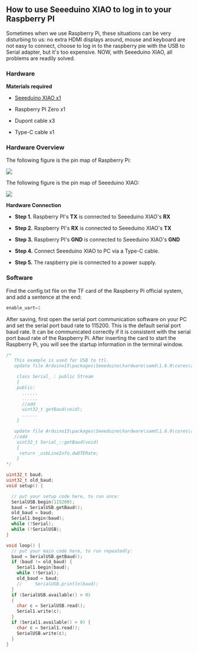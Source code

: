 ## How to use Seeeduino XIAO to log in to your Raspberry PI


Sometimes when we use Raspberry Pi, these situations can be very disturbing to us: no extra HDMI displays around, mouse and keyboard are not easy to connect, choose to log in to the raspberry pie with the USB to Serial adapter, but it's too expensive. NOW, with Seeeduino XIAO, all problems are readily solved.

### Hardware

**Materials required**

- [Seeeduino XIAO x1](http://www.seeedstudio.com/.html)

- Raspberry PI Zero x1

- Dupont cable x3

- Type-C cable x1

### Hardware Overview

The following figure is the pin map of Raspberry Pi:


![](https://github.com/SeeedDocument/Seeeduino-XIAO/raw/master/img/Raspberry-PI-pinout.png)


The following figure is the pin map of Seeeduino XIAO:


![](https://raw.githubusercontent.com/SeeedDocument/Seeeduino-XIAO/master/img/Seeeduino-XIAO-pinout.jpg)


**Hardware Connection**

- **Step 1.** Raspberry PI's **TX** is connected to Seeeduino XIAO's **RX**

- **Step 2.** Raspberry PI's **RX** is connected to Seeeduino XIAO's **TX**

- **Step 3.** Raspberry PI's **GND** is connected to Seeeduino XIAO's **GND**

- **Step 4.** Connect Seeeduino XIAO to PC via a Type-C cable.

- **Step 5.** The raspberry pie is connected to a power supply.


### Software

Find the config.txt file on the TF card of the Raspberry Pi official system, and add a sentence at the end:

```c
enable_uart=1
```


After saving, first open the serial port communication software on your PC and set the serial port baud rate to 115200. This is the default serial port baud rate. It can be communicated correctly if it is consistent with the serial port baud rate of the Raspberry Pi. After inserting the card to start the Raspberry Pi, you will see the startup information in the terminal window.



```c
/*
   This example is used for USB to ttl.
   update file Arduino15\packages\Seeeduino\hardware\samd\1.6.0\cores\arduino\USB\USBAPI.h

    class Serial_ : public Stream
    {
    public:
      ......
      ......
      //add
      uint32_t getBaud(void);
      ......
    }

   update file Arduino15\packages\Seeeduino\hardware\samd\1.6.0\cores\arduino\USB\CDC.cpp
   //add
    uint32_t Serial_::getBaud(void)
    {
     return _usbLineInfo.dwDTERate;
    }
*/

uint32_t baud;
uint32_t old_baud;
void setup() {

  // put your setup code here, to run once:
  SerialUSB.begin(115200);
  baud = SerialUSB.getBaud();
  old_baud = baud;
  Serial1.begin(baud);
  while (!Serial);
  while (!SerialUSB);
}

void loop() {
  // put your main code here, to run repeatedly:
  baud = SerialUSB.getBaud();
  if (baud != old_baud) {
    Serial1.begin(baud);
    while (!Serial);
    old_baud = baud;
    //     SerialUSB.println(baud);
  }
  if (SerialUSB.available() > 0)
  {
    char c = SerialUSB.read();
    Serial1.write(c);
  }
  if (Serial1.available() > 0) {
    char c = Serial1.read();
    SerialUSB.write(c);
  }
}
```

